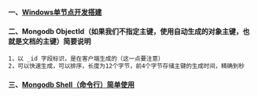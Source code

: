 #### 一、[Windows单节点开发搭建][1]
#### 二、Mongodb ObjectId（如果我们不指定主键，使用自动生成的对象主键，也就是文档的主键）简要说明
```bash
1，以 _id 字段标识，是在客户端生成的（这一点要注意）
2，可以快速生成，可以排序，长度为12个字节，前4个字节存储主键的生成时间，精确到秒
```
#### 三、[Mongodb Shell（命令行）简单使用][2]

[1]: https://github.com/firechiang/mongodb-test/blob/master/doc/windows-install-dev.md
[2]: https://github.com/firechiang/mongodb-test/blob/master/doc/shell_simple_use.md
